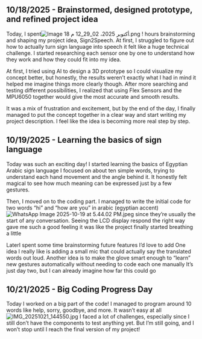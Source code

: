 <!--
  ===================    !!READ THIS NOTICE!!   ====================
  DO NOT edit this file manually. Your changes WILL BE OVERWRITTEN!
  This journal is auto generated and updated by Hack Club Blueprint.
  To edit this file, please edit your journal entries on Blueprint.
  ==================================================================
-->

## 10/18/2025 - Brainstormed, designed  prototype, and refined project idea  

Today, I spent![ Image 18 أكتوبر 2025، 02_29_12 م.png](https://blueprint.hackclub.com/user-attachments/blobs/proxy/eyJfcmFpbHMiOnsiZGF0YSI6MzA4NSwicHVyIjoiYmxvYl9pZCJ9fQ==--9860dae6e8a1b2700b77f9d282a461c6378be015/ChatGPT%20Image%2018%20%D8%A3%D9%83%D8%AA%D9%88%D8%A8%D8%B1%202025%D8%8C%2002_29_12%20%D9%85.png)
 !
 hours brainstorming and shaping my project idea, Sign2Speech. At first, I struggled to figure out how to actually turn sign language into speech  it felt like a huge technical challenge. I started researching each sensor one by one to understand how they work and how they could fit into my idea.

At first, I tried using AI to design a 3D prototype so I could visualize my concept better, but honestly, the results weren’t exactly what I had in mind  it helped me imagine things more clearly though. After more searching and testing different possibilities, I realized that using Flex Sensors and the MPU6050 together would give the most accurate and smooth results.

It was a mix of frustration and excitement, but by the end of the day, I finally managed to put the concept together in a clear way and start writing my project description. I feel like the idea is becoming more real step by step.  

## 10/19/2025 - Learning the basics of sign language   

Today was such an exciting day! I started learning the basics of Egyptian Arabic sign language  I focused on about ten simple words, trying to understand each hand movement and the angle behind it. It honestly felt magical to see how much meaning can be expressed just by a few gestures.

Then, I moved on to the coding part. I managed to write the initial code for two words  “hi” and “how are you”  in arabic (egyptian accent) ![WhatsApp Image 2025-10-19 at 5.44.02 PM.jpeg](https://blueprint.hackclub.com/user-attachments/blobs/proxy/eyJfcmFpbHMiOnsiZGF0YSI6MzM3NywicHVyIjoiYmxvYl9pZCJ9fQ==--271b1f7f26dc60cc6e2e695b1d7816966a4e4c80/WhatsApp%20Image%202025-10-19%20at%205.44.02%20PM.jpeg)
since they’re usually the start of any conversation. Seeing the LCD display respond the right way gave me such a good feeling it was like the project finally started breathing a little

LaterI spent some time brainstorming future features I’d love to add
One idea I really like is adding a small mic that could actually say the translated words out loud. Another idea is to make the glove smart enough to “learn” new gestures automatically without needing to code each one manually
It’s just day two, but I can already imagine how far this could go   

## 10/21/2025 - Big Coding Progress Day  

Today I worked on a big part of the code! I managed to program around 10 words like help, sorry, goodbye, and more. It wasn’t easy at all ![IMG_20251021_144550.jpg](https://blueprint.hackclub.com/user-attachments/blobs/proxy/eyJfcmFpbHMiOnsiZGF0YSI6NDA5MywicHVyIjoiYmxvYl9pZCJ9fQ==--5dd156d3834561f54c5b03ea5611598bd1ab7d83/IMG_20251021_144550.jpg)
 I faced a lot of challenges, especially since I still don’t have the components to test anything yet. But I’m still going, and I won’t stop until I reach the final version of my project!  

